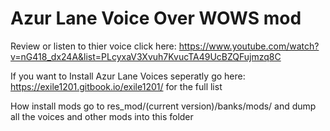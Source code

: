 # Azur Lane Voice Over WOWS mod

Review or listen to thier voice click here: https://www.youtube.com/watch?v=nG418_dx24A&list=PLcyxaV3Xvuh7KvucTA49UcBZQFujmzq8C

If you want to Install Azur Lane Voices seperatly go here: https://exile1201.gitbook.io/exile1201/ 
for the full list

How install mods go to res_mod/(current version)/banks/mods/ and dump all the voices and other mods into this folder
